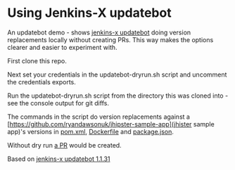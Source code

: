 
# Using Jenkins-X updatebot

An updatebot demo - shows [jenkins-x updatebot](https://github.com/jenkins-x/updatebot) doing version replacements locally without creating PRs. This way makes the options clearer and easier to experiment with.

First clone this repo.

Next set your credentials in the updatebot-dryrun.sh script and uncomment the credentials exports.

Run the updatebot-dryrun.sh script from the directory this was cloned into - see the console output for git diffs.

The commands in the script do version replacements against a [https://github.com/ryandawsonuk/jhipster-sample-app](jhister sample app)'s versions in [pom.xml](https://github.com/ryandawsonuk/jhipster-sample-app/blob/master/pom.xml), [Dockerfile](https://github.com/ryandawsonuk/jhipster-sample-app/blob/master/Dockerfile) and [package.json](https://github.com/ryandawsonuk/jhipster-sample-app/blob/master/package.json).

Without dry run [a PR](https://github.com/ryandawsonuk/jhipster-sample-app/pull/1/files) would be created.

Based on [jenkins-x updatebot 1.1.31](https://mvnrepository.com/artifact/io.jenkins.updatebot/updatebot/1.1.31)